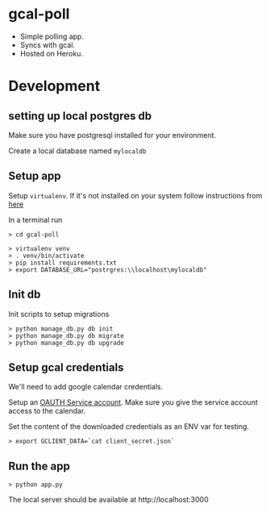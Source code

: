 # gcal-poll

* Simple polling app.
* Syncs with gcal.
* Hosted on Heroku.

# Development

## setting up local postgres db

Make sure you have postgresql installed for your environment.

Create a local database named `mylocaldb`

## Setup app

Setup `virtualenv`. If it's not installed on your system follow instructions
from [here](http://flask.pocoo.org/docs/0.12/installation/)

In a terminal run
```
> cd gcal-poll

> virtualenv venv
> . venv/bin/activate
> pip install requirements.txt
> export DATABASE_URL="postrgres:\\localhost\mylocaldb"
```

## Init db

Init scripts to setup migrations
```
> python manage_db.py db init
> python manage_db.py db migrate
> python manage_db.py db upgrade
```

## Setup gcal credentials

We'll need to add google calendar credentials.

Setup an [OAUTH Service account](https://developers.google.com/identity/protocols/OAuth2ServiceAccount).
Make sure you give the service account access to the calendar.

Set the content of the downloaded credentials as an ENV var for testing.

```
> export GCLIENT_DATA=`cat client_secret.json`
```

## Run the app

```
> python app.py
```

The local server should be available at http://localhost:3000

